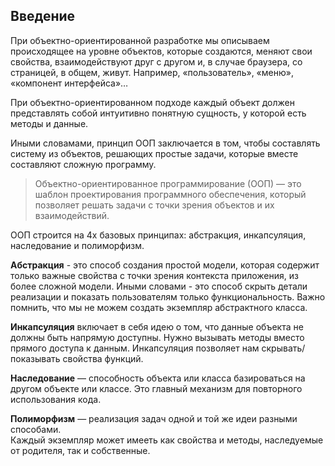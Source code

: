 ## Введение

При объектно-ориентированной разработке мы описываем происходящее на уровне объектов, которые создаются, меняют свои свойства, взаимодействуют друг с другом и, в случае браузера, со страницей, в общем, живут. Например, «пользователь», «меню», «компонент интерфейса»… 

При объектно-ориентированном подходе каждый объект должен представлять собой интуитивно понятную сущность, у которой есть методы и данные.

Иными словамами, принцип ООП заключается в том, чтобы составлять систему из объектов, решающих простые задачи, которые вместе составляют сложную программу.

> Объектно-ориентированное программирование (ООП) — это шаблон проектирования программного обеспечения, который позволяет решать задачи с точки зрения объектов и их взаимодействий.  

ООП строится на 4х базовых принципах: абстракция, инкапсуляция, наследование и полиморфизм.

**Абстракция** - это способ создания простой модели, которая содержит только важные свойства с точки зрения контекста приложения, из более сложной модели. Иными словами - это способ скрыть детали реализации и показать пользователям только функциональность. Важно помнить, что мы не можем создать экземпляр абстрактного класса.

**Инкапсуляция** включает в себя идею о том, что данные объекта не должны быть напрямую доступны. Нужно вызывать методы вместо прямого доступа к данным. Инкапсуляция позволяет нам скрывать/показывать свойства функций.

**Наследование** — способность объекта или класса базироваться на другом объекте или классе. Это главный механизм для повторного использования кода.

**Полиморфизм** — реализация задач одной и той же идеи разными способами.  
Каждый экземпляр может имееть как свойства и методы, наследуемые от родителя, так и собственные.